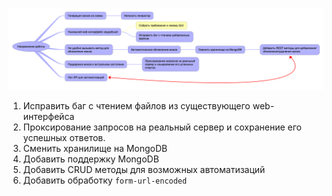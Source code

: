 <p align="center">
  <img src="support_files/Roadmap.png">
</p>

1. Исправить баг с чтением файлов из существующего web-интерфейса
2. Проксирование запросов на реальный сервер и сохранение его успешных ответов. 
3. Сменить хранилище на MongoDB
  1. Добавить поддержку MongoDB
  2. Добавить CRUD методы для возможных автоматизаций
4. Добавить обработку `form-url-encoded`
  
